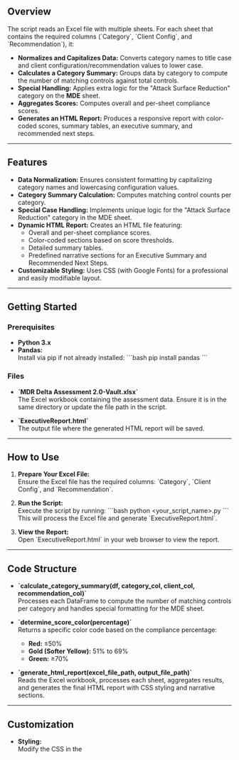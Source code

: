 ## Overview

The script reads an Excel file with multiple sheets. For each sheet that contains the required columns (\`Category\`, \`Client Config\`, and \`Recommendation\`), it:
- **Normalizes and Capitalizes Data:** Converts category names to title case and client configuration/recommendation values to lower case.
- **Calculates a Category Summary:** Groups data by category to compute the number of matching controls against total controls.
- **Special Handling:** Applies extra logic for the \"Attack Surface Reduction\" category on the **MDE** sheet.
- **Aggregates Scores:** Computes overall and per-sheet compliance scores.
- **Generates an HTML Report:** Produces a responsive report with color-coded scores, summary tables, an executive summary, and recommended next steps.

---

## Features

- **Data Normalization:** Ensures consistent formatting by capitalizing category names and lowercasing configuration values.
- **Category Summary Calculation:** Computes matching control counts per category.
- **Special Case Handling:** Implements unique logic for the \"Attack Surface Reduction\" category in the MDE sheet.
- **Dynamic HTML Report:** Creates an HTML file featuring:
  - Overall and per-sheet compliance scores.
  - Color-coded sections based on score thresholds.
  - Detailed summary tables.
  - Predefined narrative sections for an Executive Summary and Recommended Next Steps.
- **Customizable Styling:** Uses CSS (with Google Fonts) for a professional and easily modifiable layout.

---

## Getting Started

### Prerequisites

- **Python 3.x**  
- **Pandas:**  
  Install via pip if not already installed:
  \`\`\`bash
  pip install pandas
  \`\`\`

### Files

- **\`MDR Delta Assessment 2.0-Vault.xlsx\`**  
  The Excel workbook containing the assessment data. Ensure it is in the same directory or update the file path in the script.

- **\`ExecutiveReport.html\`**  
  The output file where the generated HTML report will be saved.

---

## How to Use

1. **Prepare Your Excel File:**  
   Ensure the Excel file has the required columns: \`Category\`, \`Client Config\`, and \`Recommendation\`.

2. **Run the Script:**  
   Execute the script by running:
   \`\`\`bash
   python <your_script_name>.py
   \`\`\`
   This will process the Excel file and generate \`ExecutiveReport.html\`.

3. **View the Report:**  
   Open \`ExecutiveReport.html\` in your web browser to view the report.

---

## Code Structure

- **\`calculate_category_summary(df, category_col, client_col, recommendation_col)\`**  
  Processes each DataFrame to compute the number of matching controls per category and handles special formatting for the MDE sheet.

- **\`determine_score_color(percentage)\`**  
  Returns a specific color code based on the compliance percentage:
  - **Red:** ≤50%
  - **Gold (Softer Yellow):** 51% to 69%
  - **Green:** ≥70%

- **\`generate_html_report(excel_file_path, output_file_path)\`**  
  Reads the Excel workbook, processes each sheet, aggregates results, and generates the final HTML report with CSS styling and narrative sections.

---

## Customization

- **Styling:**  
  Modify the CSS in the <style> tag within the generated HTML for a customized look.

- **Data Handling:**  
  Adjust column names or special-case logic in the \`calculate_category_summary\` function if your data structure changes.

- **Report Content:**  
  The Executive Summary and Recommended Next Steps are currently hardcoded. Edit these sections to match your organization's messaging as needed.

---

## License

This project is licensed under the [MIT License](LICENSE).

---

Feel free to open issues or contribute to enhance the functionality of this report generator. Enjoy generating insightful and visually appealing executive reports for your security assessments!" > README.md
